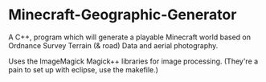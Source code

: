 Minecraft-Geographic-Generator
==============================

A C++, program which will generate a playable Minecraft world based on Ordnance Survey Terrain (&amp; road) Data and aerial photography.

Uses the ImageMagick Magick++ libraries for image processing. (They're a pain to set up with eclipse, use the makefile.)